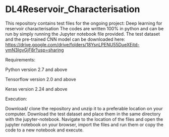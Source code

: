 # DL4Reservoir_Characterisation
This repository contains test files for the ongoing project: Deep learning for reservoir characterisation
The codes are written 100% in python and can be run by simply running the Jupyter notebook file provided. The test dataset and the pre-trained CNN model can be downloaded here: https://drive.google.com/drive/folders/18YsnLPENU55DueXEjtd-ymN3IgvGjF8r?usp=sharing

Requirements:

Python version 2.7 and above

Tensorflow version 2.0 and above

Keras version 2.24 and above

Execution:

Download/ clone the repository and unzip it to a preferable location on your computer. Download the test dataset and place them in the same directory with the jupyter-notebook. Navigate to the location of the files and open the jupyter notebook on your browser, import the files and run them or copy the code to a new notebook and execute.
